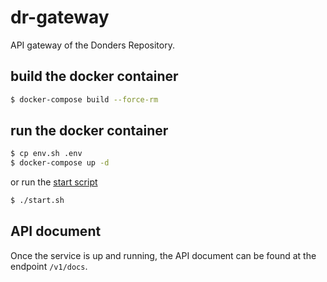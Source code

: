 # dr-gateway

API gateway of the Donders Repository.

## build the docker container

```bash
$ docker-compose build --force-rm
```

## run the docker container

```bash
$ cp env.sh .env
$ docker-compose up -d
```

or run the [start script](start.sh)

```bash
$ ./start.sh
```

## API document

Once the service is up and running, the API document can be found at the endpoint `/v1/docs`.
